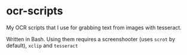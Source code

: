 # ocr-scripts
My OCR scripts that I use for grabbing text from images with tesseract. 

Written in Bash. Using them requires a screenshooter (uses `scrot` by default), `xclip` and `tesseract`
